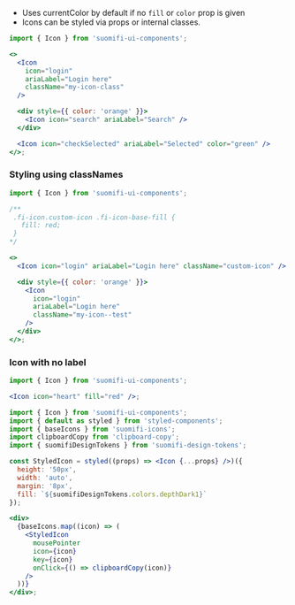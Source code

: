 - Uses currentColor by default if no `fill` or `color` prop is given
- Icons can be styled via props or internal classes.

```jsx
import { Icon } from 'suomifi-ui-components';

<>
  <Icon
    icon="login"
    ariaLabel="Login here"
    className="my-icon-class"
  />

  <div style={{ color: 'orange' }}>
    <Icon icon="search" ariaLabel="Search" />
  </div>

  <Icon icon="checkSelected" ariaLabel="Selected" color="green" />
</>;
```

### Styling using classNames

```jsx
import { Icon } from 'suomifi-ui-components';

/**
 .fi-icon.custom-icon .fi-icon-base-fill {
   fill: red;
 }
*/

<>
  <Icon icon="login" ariaLabel="Login here" className="custom-icon" />

  <div style={{ color: 'orange' }}>
    <Icon
      icon="login"
      ariaLabel="Login here"
      className="my-icon--test"
    />
  </div>
</>;
```

### Icon with no label

```jsx
import { Icon } from 'suomifi-ui-components';

<Icon icon="heart" fill="red" />;
```

```jsx noeditor
import { Icon } from 'suomifi-ui-components';
import { default as styled } from 'styled-components';
import { baseIcons } from 'suomifi-icons';
import clipboardCopy from 'clipboard-copy';
import { suomifiDesignTokens } from 'suomifi-design-tokens';

const StyledIcon = styled((props) => <Icon {...props} />)({
  height: '50px',
  width: 'auto',
  margin: '8px',
  fill: `${suomifiDesignTokens.colors.depthDark1}`
});

<div>
  {baseIcons.map((icon) => (
    <StyledIcon
      mousePointer
      icon={icon}
      key={icon}
      onClick={() => clipboardCopy(icon)}
    />
  ))}
</div>;
```
